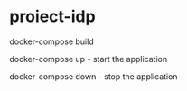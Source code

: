 # proiect-idp

docker-compose build

docker-compose up - start the application

docker-compose down - stop the application
